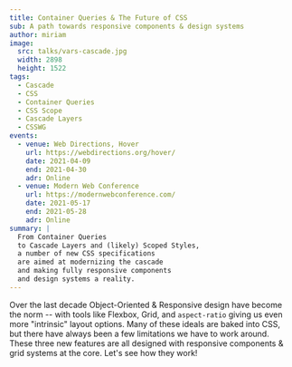 ```yaml
---
title: Container Queries & The Future of CSS
sub: A path towards responsive components & design systems
author: miriam
image:
  src: talks/vars-cascade.jpg
  width: 2898
  height: 1522
tags:
  - Cascade
  - CSS
  - Container Queries
  - CSS Scope
  - Cascade Layers
  - CSSWG
events:
  - venue: Web Directions, Hover
    url: https://webdirections.org/hover/
    date: 2021-04-09
    end: 2021-04-30
    adr: Online
  - venue: Modern Web Conference
    url: https://modernwebconference.com/
    date: 2021-05-17
    end: 2021-05-28
    adr: Online
summary: |
  From Container Queries
  to Cascade Layers and (likely) Scoped Styles,
  a number of new CSS specifications
  are aimed at modernizing the cascade
  and making fully responsive components 
  and design systems a reality.
---
```


Over the last decade
Object-Oriented & Responsive design
have become the norm --
with tools like Flexbox, Grid, and `aspect-ratio`
giving us even more "intrinsic" layout options.
Many of these ideals are baked into CSS,
but there have always been a few limitations
we have to work around.
These three new features are all designed
with responsive components & grid systems at the core.
Let's see how they work!
